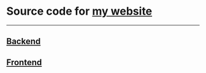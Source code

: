# Source code for [my website](https://gacek.wtf)
---
## [Backend](backend/)
## [Frontend](frontend/)
